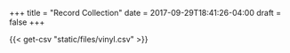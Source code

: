 +++
title = "Record Collection"
date = 2017-09-29T18:41:26-04:00
draft = false
+++

{{< get-csv "static/files/vinyl.csv" >}}
